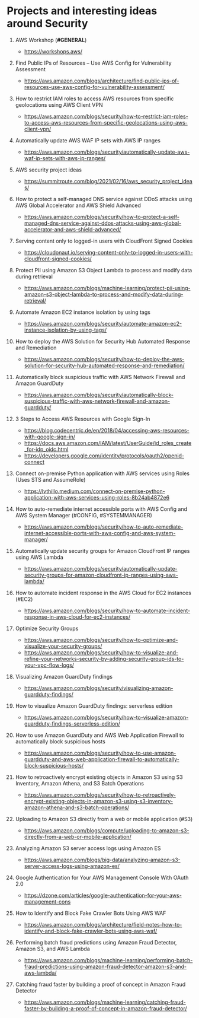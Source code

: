 
# Projects and interesting ideas around Security

1. AWS Workshop (**#GENERAL**)
	- https://workshops.aws/

1. Find Public IPs of Resources – Use AWS Config for Vulnerability Assessment
	- https://aws.amazon.com/blogs/architecture/find-public-ips-of-resources-use-aws-config-for-vulnerability-assessment/

1. How to restrict IAM roles to access AWS resources from specific geolocations using AWS Client VPN
	- https://aws.amazon.com/blogs/security/how-to-restrict-iam-roles-to-access-aws-resources-from-specific-geolocations-using-aws-client-vpn/

1. Automatically update AWS WAF IP sets with AWS IP ranges
	- https://aws.amazon.com/blogs/security/automatically-update-aws-waf-ip-sets-with-aws-ip-ranges/

1. AWS security project ideas
	- https://summitroute.com/blog/2021/02/16/aws_security_project_ideas/

1. How to protect a self-managed DNS service against DDoS attacks using AWS Global Accelerator and AWS Shield Advanced
	- https://aws.amazon.com/blogs/security/how-to-protect-a-self-managed-dns-service-against-ddos-attacks-using-aws-global-accelerator-and-aws-shield-advanced/

1. Serving content only to logged-in users with CloudFront Signed Cookies
	- https://cloudonaut.io/serving-content-only-to-logged-in-users-with-cloudfront-signed-cookies/

1. Protect PII using Amazon S3 Object Lambda to process and modify data during retrieval
	- https://aws.amazon.com/blogs/machine-learning/protect-pii-using-amazon-s3-object-lambda-to-process-and-modify-data-during-retrieval/

1. Automate Amazon EC2 instance isolation by using tags
	- https://aws.amazon.com/blogs/security/automate-amazon-ec2-instance-isolation-by-using-tags/

1. How to deploy the AWS Solution for Security Hub Automated Response and Remediation
	- https://aws.amazon.com/blogs/security/how-to-deploy-the-aws-solution-for-security-hub-automated-response-and-remediation/

1. Automatically block suspicious traffic with AWS Network Firewall and Amazon GuardDuty
	- https://aws.amazon.com/blogs/security/automatically-block-suspicious-traffic-with-aws-network-firewall-and-amazon-guardduty/

1. 3 Steps to Access AWS Resources with Google Sign-In
	- https://blog.codecentric.de/en/2018/04/accessing-aws-resources-with-google-sign-in/
	- https://docs.aws.amazon.com/IAM/latest/UserGuide/id_roles_create_for-idp_oidc.html
	- https://developers.google.com/identity/protocols/oauth2/openid-connect

1. Connect on-premise Python application with AWS services using Roles (Uses STS and AssumeRole)
	- https://lvthillo.medium.com/connect-on-premise-python-application-with-aws-services-using-roles-8b24ab4872e6

1. How to auto-remediate internet accessible ports with AWS Config and AWS System Manager (#CONFIG, #SYSTEMMANAGER)
	- https://aws.amazon.com/blogs/security/how-to-auto-remediate-internet-accessible-ports-with-aws-config-and-aws-system-manager/
	
1. Automatically update security groups for Amazon CloudFront IP ranges using AWS Lambda
	- https://aws.amazon.com/blogs/security/automatically-update-security-groups-for-amazon-cloudfront-ip-ranges-using-aws-lambda/
	
1. How to automate incident response in the AWS Cloud for EC2 instances (#EC2)
	- https://aws.amazon.com/blogs/security/how-to-automate-incident-response-in-aws-cloud-for-ec2-instances/
	
1. Optimize Security Groups
	- https://aws.amazon.com/blogs/security/how-to-optimize-and-visualize-your-security-groups/
	- https://aws.amazon.com/blogs/security/how-to-visualize-and-refine-your-networks-security-by-adding-security-group-ids-to-your-vpc-flow-logs/
	
1. Visualizing Amazon GuardDuty findings
	- https://aws.amazon.com/blogs/security/visualizing-amazon-guardduty-findings/
	
1. How to visualize Amazon GuardDuty findings: serverless edition
	- https://aws.amazon.com/blogs/security/how-to-visualize-amazon-guardduty-findings-serverless-edition/
		
1. How to use Amazon GuardDuty and AWS Web Application Firewall to automatically block suspicious hosts
	- https://aws.amazon.com/blogs/security/how-to-use-amazon-guardduty-and-aws-web-application-firewall-to-automatically-block-suspicious-hosts/
	
1. How to retroactively encrypt existing objects in Amazon S3 using S3 Inventory, Amazon Athena, and S3 Batch Operations
	- https://aws.amazon.com/blogs/security/how-to-retroactively-encrypt-existing-objects-in-amazon-s3-using-s3-inventory-amazon-athena-and-s3-batch-operations/
	
1. Uploading to Amazon S3 directly from a web or mobile application (#S3)
	- https://aws.amazon.com/blogs/compute/uploading-to-amazon-s3-directly-from-a-web-or-mobile-application/
	
1. Analyzing Amazon S3 server access logs using Amazon ES
	- https://aws.amazon.com/blogs/big-data/analyzing-amazon-s3-server-access-logs-using-amazon-es/

1. Google Authentication for Your AWS Management Console With OAuth 2.0
	- https://dzone.com/articles/google-authentication-for-your-aws-management-cons

1. How to Identify and Block Fake Crawler Bots Using AWS WAF
	- https://aws.amazon.com/blogs/architecture/field-notes-how-to-identify-and-block-fake-crawler-bots-using-aws-waf/

1. Performing batch fraud predictions using Amazon Fraud Detector, Amazon S3, and AWS Lambda
	- https://aws.amazon.com/blogs/machine-learning/performing-batch-fraud-predictions-using-amazon-fraud-detector-amazon-s3-and-aws-lambda/
	
1. Catching fraud faster by building a proof of concept in Amazon Fraud Detector
	- https://aws.amazon.com/blogs/machine-learning/catching-fraud-faster-by-building-a-proof-of-concept-in-amazon-fraud-detector/
